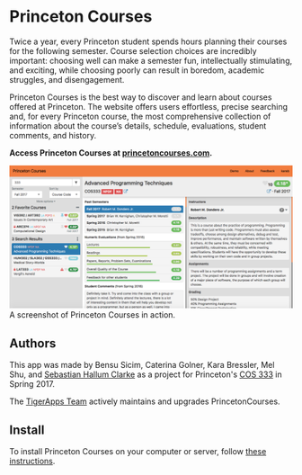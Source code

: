 # Princeton Courses
Twice a year, every Princeton student spends hours planning their courses for the following semester. Course selection choices are incredibly important: choosing well can make a semester fun, intellectually stimulating, and exciting, while choosing poorly can result in boredom, academic struggles, and disengagement.

Princeton Courses is the best way to discover and learn about courses offered at Princeton. The website offers users effortless, precise searching and, for every Princeton course, the most comprehensive collection of information about the course’s details, schedule, evaluations, student comments, and history.

**Access Princeton Courses at [princetoncourses.com](https://www.princetoncourses.com).**

![Screenshot of Princeton Courses](public/media/screenshot.png)
A screenshot of Princeton Courses in action.

## Authors
This app was made by Bensu Sicim, Caterina Golner, Kara Bressler, Mel Shu, and [Sebastian Hallum Clarke](http://www.zibity.com) as a project for Princeton's [COS 333](http://www.cs.princeton.edu/courses/archive/spring17/cos333/) in Spring 2017.

The [TigerApps Team](https://www.tigerapps.org/) actively maintains and upgrades PrincetonCourses.

## Install
To install Princeton Courses on your computer or server, follow [these instructions](docs/installation.md).
